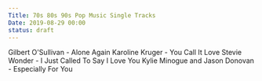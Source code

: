 ```yaml
---
Title: 70s 80s 90s Pop Music Single Tracks
Date: 2019-08-29 00:00
status: draft
---
```


<youtube source="D_P-v1BVQn8">
    Gilbert O'Sullivan - Alone Again
</youtube>

<youtube source="eC_tLQ5iJys">
    Karoline Kruger - You Call It Love
</youtube>

<youtube source="wFEH4GYXhAk">
    Stevie Wonder - I Just Called To Say I Love You
</youtube>

<youtube source="yalM-2ih7RU">
    Kylie Minogue and Jason Donovan - Especially For You
</youtube>

